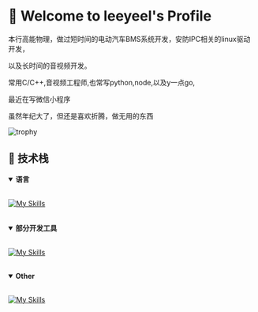 # 🌟 Welcome to leeyeel's Profile  

本行高能物理，做过短时间的电动汽车BMS系统开发，安防IPC相关的linux驱动开发，

以及长时间的音视频开发。

常用C/C++,音视频工程师,也常写python,node,以及y一点go,


最近在写微信小程序

虽然年纪大了，但还是喜欢折腾，做无用的东西

<img src="https://github-profile-trophy.vercel.app/?username=leeyeel&theme=tokyonight&column=7&no-frame=true" alt="trophy"/>


## 🔧 技术栈  

<details open> 
<summary><b>语言</b></summary> 

[![My Skills](https://skillicons.dev/icons?i=c,cpp,py,go,qt,js,latex,fortran)](https://skillicons.dev)

</details> 

<details open> 
<summary><b>部分开发工具</b></summary> 

[![My Skills](https://skillicons.dev/icons?i=vim,neovim,vscode,git,cmake,github,docker)](https://skillicons.dev)

</details> 

<details open> 
<summary><b>Other</b></summary> 

[![My Skills](https://skillicons.dev/icons?i=blender,linux)](https://skillicons.dev)

</details> 
